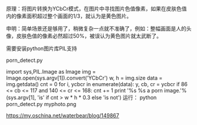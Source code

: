 原理：将图片转换为YCbCr模式，在图片中寻找图片色值像素，如果在皮肤色值内的像素面积超过整个画面的1/3，就认为是黄色图片。

申明：简单场景还是够用了，稍微复杂一点就不准确了，例如：整幅画面是人的头像，皮肤色值的像素必然超过50%，被误认为黄色图片就太武断了。

需要安装python图片库PIL支持

porn_detect.py

import sys,PIL.Image as Image
img = Image.open(sys.argv[1]).convert('YCbCr')
w, h = img.size
data = img.getdata()
cnt = 0
for i, ycbcr in enumerate(data):
    y, cb, cr = ycbcr
    if 86 <= cb <= 117 and 140 <= cr <= 168:
        cnt += 1
print '%s %s a porn image.'%(sys.argv[1], 'is' if cnt > w * h * 0.3 else 'is not')
运行： 
python porn_detect.py myphoto.png


https://my.oschina.net/waterbear/blog/149867

